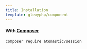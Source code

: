 ```yaml
---
title: Installation
template: glowyphp/component
---
```


#### With [Composer](https://getcomposer.org)

```
composer require atomastic/session
```
